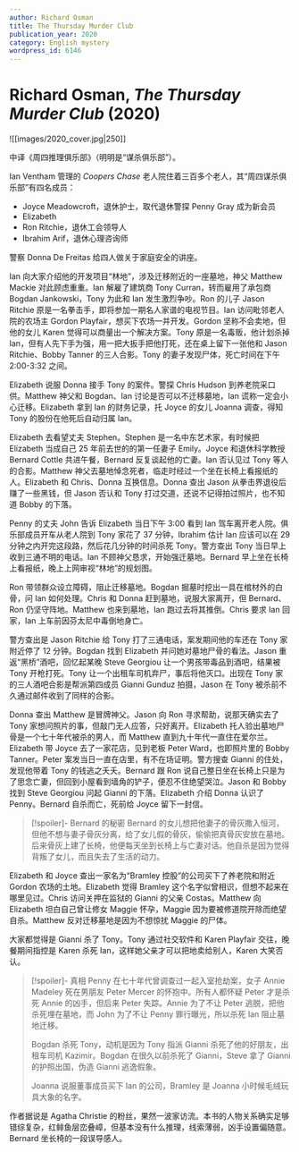```yaml
---
author: Richard Osman
title: The Thursday Murder Club
publication_year: 2020
category: English mystery
wordpress_id: 6146
---
```


# Richard Osman, <i>The Thursday Murder Club</i> (2020)

![[images/2020_cover.jpg|250]]

中译《周四推理俱乐部》（明明是“谋杀俱乐部”）。

Ian Ventham 管理的 <i>Coopers Chase</i> 老人院住着三百多个老人，其“周四谋杀俱乐部”有四名成员：
* Joyce Meadowcroft，退休护士，取代退休警探 Penny Gray 成为新会员
* Elizabeth
* Ron Ritchie，退休工会领导人
* Ibrahim Arif，退休心理咨询师

警察 Donna De Freitas 给四人做关于家庭安全的讲座。

Ian 向大家介绍他的开发项目“林地”，涉及迁移附近的一座墓地，神父 Matthew Mackie 对此顾虑重重。Ian 解雇了建筑商 Tony Curran，转而雇用了承包商 Bogdan Jankowski，Tony 为此和 Ian 发生激烈争吵。Ron 的儿子 Jason Ritchie 原是一名拳击手，即将参加一期名人家谱的电视节目。Ian 访问毗邻老人院的农场主 Gordon Playfair，想买下农场一并开发。Gordon 坚称不会卖地，但他的女儿 Karen 觉得可以商量出一个解决方案。Tony 原是一名毒贩，他计划杀掉 Ian，但有人先下手为强，用一把大扳手把他打死，还在桌上留下一张他和 Jason Ritchie、Bobby Tanner 的三人合影。Tony 的妻子发现尸体，死亡时间在下午 2:00-3:32 之间。

Elizabeth 说服 Donna 接手 Tony 的案件。警探 Chris Hudson 到养老院采口供。Matthew 神父和 Bogdan、Ian 讨论是否可以不迁移墓地，Ian 谎称一定会小心迁移。Elizabeth 拿到 Ian 的财务记录，托 Joyce 的女儿 Joanna 调查，得知 Tony 的股份在他死后自动归属 Ian。

Elizabeth 去看望丈夫 Stephen。Stephen 是一名中东艺术家，有时候把 Elizabeth 当成自己 25 年前去世的的第一任妻子 Emily。Joyce 和退休科学教授 Bernard Cottle 共进午餐，Bernard 反复谈起他的亡妻。Ian 否认见过 Tony 等人的合影。Matthew 神父去墓地悼念死者，临走时经过一个坐在长椅上看报纸的人。Elizabeth 和 Chris、Donna 互换信息。Donna 查出 Jason 从拳击界退役后赚了一些黑钱，但 Jason 否认和 Tony 打过交道，还说不记得拍过照片，也不知道 Bobby 的下落。

Penny 的丈夫 John 告诉 Elizabeth 当日下午 3:00 看到 Ian 驾车离开老人院。俱乐部成员开车从老人院到 Tony 家花了 37 分钟，Ibrahim 估计 Ian 应该可以在 29 分钟之内开完这段路，然后花几分钟的时间杀死 Tony。警方查出 Tony 当日早上收到三通不明的电话。Ian 不顾神父恳求，开始强迁墓地。Bernard 早上坐在长椅上看报纸，晚上上网审视“林地”的规划图。

Ron 带领群众设立障碍，阻止迁移墓地。Bogdan 掘墓时挖出一具在棺材外的白骨，问 Ian 如何处理。Chris 和 Donna 赶到墓地，说服大家离开，但 Bernard、Ron 仍坚守阵地。Matthew 也来到墓地，Ian 跑过去将其推倒。Chris 要求 Ian 回家，Ian 上车前因芬太尼中毒倒地身亡。

警方查出是 Jason Ritchie 给 Tony 打了三通电话，案发期间他的车还在 Tony 家附近停了 12 分钟。Bogdan 找到 Elizabeth 并问她对墓地尸骨的看法。Jason 重返“黑桥”酒吧，回忆起某晚 Steve Georgiou 让一个男孩带毒品到酒吧，结果被 Tony 开枪打死。Tony 让一个出租车司机弃尸，事后将他灭口。出现在 Tony 家的三人酒吧合影是帮派第四成员 Gianni Gunduz 拍摄，Jason 在 Tony 被杀前不久通过邮件收到了同样的合影。

Donna 查出 Matthew 是冒牌神父。Jason 向 Ron 寻求帮助，说那天确实去了 Tony 家想问照片的事，但敲门无人应答，只好离开。Elizabeth 托人验出墓地尸骨是一个七十年代被杀的男人，而 Matthew 直到九十年代一直住在爱尔兰。Elizabeth 带 Joyce 去了一家花店，见到老板 Peter Ward，也即照片里的 Bobby Tanner。Peter 案发当日一直在店里，有不在场证明。警方搜查 Gianni 的住处，发现他带着 Tony 的钱逃之夭夭。Bernard 跟 Ron 说自己整日坐在长椅上只是为了思念亡妻，但回到小屋看到墙角的铲子，便忍不住绝望哭泣。Jason 和 Bobby 找到 Steve Georgiou 问起 Gianni 的下落。Elizabeth 介绍 Donna 认识了 Penny。Bernard 自杀而亡，死前给 Joyce 留下一封信。

> [!spoiler]- Bernard 的秘密
> Bernard 的女儿想把他妻子的骨灰撒入恒河，但他不想与妻子骨灰分离，给了女儿假的骨灰，偷偷把真骨灰安放在墓地。后来骨灰上建了长椅，他便每天坐到长椅上与亡妻对话。他自杀是因为觉得背叛了女儿，而且失去了生活的动力。

Elizabeth 和 Joyce 查出一家名为“Bramley 控股”的公司买下了养老院和附近 Gordon 农场的土地。Elizabeth 觉得 Bramley 这个名字似曾相识，但想不起来在哪里见过。Chris 访问关押在监狱的 Gianni 的父亲 Costas。Matthew 向 Elizabeth 坦白自己曾让修女 Maggie 怀孕，Maggie 因为要被修道院开除而绝望自杀。Matthew 反对迁移墓地是因为不想惊扰 Maggie 的尸体。

大家都觉得是 Gianni 杀了 Tony。Tony 通过社交软件和 Karen Playfair 交往，晚餐期间指控是 Karen 杀死 Ian，这样她父亲才可以把地卖给别人，Karen 大笑否认。

> [!spoiler]- 真相
> Penny 在七十年代曾调查过一起入室抢劫案，女子 Annie Madeley 死在男朋友 Peter Mercer 的怀抱中。所有人都怀疑 Peter 才是杀死 Annie 的凶手，但后来 Peter 失踪。Annie 为了不让 Peter 逃脱，把他杀死埋在墓地，而 John 为了不让 Penny 罪行曝光，所以杀死 Ian 阻止墓地迁移。
> 
> Bogdan 杀死 Tony，动机是因为 Tony 指派 Gianni 杀死了他的好朋友，出租车司机 Kazimir。Bogdan 在很久以前杀死了 Gianni，Steve 拿了 Gianni 的护照出国，伪造 Gianni 逃逸假象。
> 
> Joanna 说服董事成员买下 Ian 的公司，Bramley 是 Joanna 小时候毛绒玩具大象的名字。

作者据说是 Agatha Christie 的粉丝，果然一波家访流。本书的人物关系确实足够错综复杂，红鲱鱼层峦叠嶂，但基本没有什么推理，线索薄弱，凶手设置偏随意。Bernard 坐长椅的一段误导感人。